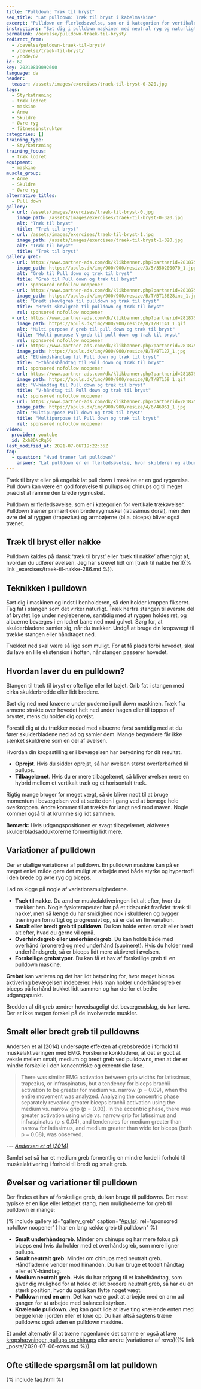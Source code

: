 ```yaml
---
title: "Pulldown: Træk til bryst"
seo_title: "Lat pulldown: Træk til bryst i kabelmaskine"
excerpt: "Pulldown er flerledsøvelse, som er i kategorien for vertikale trækøvelser. Pulldown træner primært den brede rygmuskel (latissimus dorsi), men den øvre del af ryggen (trapezius) og armbøjerne (bl.a. biceps) bliver også trænet."
instructions: "Sæt dig i pulldown maskinen med neutral ryg og naturligt lændesvaj. Grib stangen med dit ønskede greb. Træk stangen ned til brystet. Kontrolleret tilbage til udgangspositionen."
permalink: /oevelse/pulldown-traek-til-bryst/
redirect_from:
  - /oevelse/puldown-traek-til-bryst/
  - /oevelse/traek-til-bryst/
  - /node/62
id: 62
key: 20210819092600
language: da
header:
  teaser: /assets/images/exercises/traek-til-bryst-0-320.jpg
tags:
  - Styrketræning
  - træk lodret
  - maskine
  - Arme
  - Skuldre
  - Øvre ryg
  - fitnessinstruktør
categories: []
training_type:
  - Styrketræning
training_focus:
  - træk lodret
equipment:
  - maskine
muscle_group:
  - Arme
  - Skuldre
  - Øvre ryg
alternative_titles:
  - Pull down
gallery:
  - url: /assets/images/exercises/traek-til-bryst-0.jpg
    image_path: /assets/images/exercises/traek-til-bryst-0-320.jpg
    alt: "Træk til bryst"
    title: "Træk til bryst"
  - url: /assets/images/exercises/traek-til-bryst-1.jpg
    image_path: /assets/images/exercises/traek-til-bryst-1-320.jpg
    alt: "Træk til bryst"
    title: "Træk til bryst"
gallery_greb:
  - url: https://www.partner-ads.com/dk/klikbanner.php?partnerid=28187&bannerid=46187&htmlurl=https://apuls.dk/traeningsudstyr/greb?product_id=10295
    image_path: https://apuls.dk/img/900/900/resize/3/5/350200070_1.jpg
    alt: "Greb til Pull down og træk til bryst"
    title: "Greb til Pull down og træk til bryst"
    rel: sponsored nofollow noopener
  - url: https://www.partner-ads.com/dk/klikbanner.php?partnerid=28187&bannerid=46187&htmlurl=https://apuls.dk/traeningsudstyr/greb/odin-lat-bar-traekstang-kort-greb-skovlgreb-28
    image_path: https://apuls.dk/img/900/900/resize/B/T/BT15628inc_1.jpg
    alt: "Bredt skovlgreb til pulldown og træk til bryst"
    title: "Bredt skovlgreb til pulldown og træk til bryst"
    rel: sponsored nofollow noopener
  - url: https://www.partner-ads.com/dk/klikbanner.php?partnerid=28187&bannerid=46187&htmlurl=https://apuls.dk/traeningsudstyr/greb/odin-multi-purpose-v-bar-greb-bloed-gummi-haandtag-let-vinkel
    image_path: https://apuls.dk/img/900/900/resize/B/T/BT141_1.gif
    alt: "Multi purpose V greb til pull down og træk til bryst"
    title: "Multi purpose V greb til pull down og træk til bryst"
    rel: sponsored nofollow noopener
  - url: https://www.partner-ads.com/dk/klikbanner.php?partnerid=28187&bannerid=46187&htmlurl=https://apuls.dk/traeningsudstyr/greb/odin-enhaands-kabelgreb-krom-trapez
    image_path: https://apuls.dk/img/900/900/resize/B/T/BT127_1.jpg
    alt: "Ethåndshåndtag til Pull down og træk til bryst"
    title: "Ethåndshåndtag til Pull down og træk til bryst"
    rel: sponsored nofollow noopener
  - url: https://www.partner-ads.com/dk/klikbanner.php?partnerid=28187&bannerid=46187&htmlurl=https://apuls.dk/traeningsudstyr/greb/odin-seated-row-greb-lille-vinkel
    image_path: https://apuls.dk/img/900/900/resize/B/T/BT159_1.gif
    alt: "V-håndtag til Pull down og træk til bryst"
    title: "V-håndtag til Pull down og træk til bryst"
    rel: sponsored nofollow noopener
  - url: https://www.partner-ads.com/dk/klikbanner.php?partnerid=28187&bannerid=46187&htmlurl=https://apuls.dk/traeningsudstyr/greb/finnlo-multigreb
    image_path: https://apuls.dk/img/900/900/resize/4/6/46961_1.jpg
    alt: "Multipurpose Pull down og træk til bryst"
    title: "Multipurpose til Pull down og træk til bryst"
    rel: sponsored nofollow noopener
video:
  provider: youtube
  id: Zxh8DNcRq50
last_modified_at: 2021-07-06T19:22:35Z
faq:
  - question: "Hvad træner lat pulldown?"
    answer: "Lat pulldown er en flerledsøvelse, hvor skulderen og albueleddet arbejder. Deter en vertikal trækøvelse, som primært træner latissimus dorsi (den brede rygmuskel), og derfor hedder den også lat pull down. Men kappemusklen (Trapezius) og armbøjerne er også i høj grad med i bevægelsen."
---
```


Træk til bryst eller på engelsk lat pull down i maskine er en god rygøvelse. Pull down kan være en god forøvelse til pullups og chinups og til meget præcist at ramme den brede rygmuskel.

Pulldown er flerledsøvelse, som er i kategorien for vertikale trækøvelser. Pulldown træner primært den brede rygmuskel (latissimus dorsi), men den øvre del af ryggen (trapezius) og armbøjerne (bl.a. biceps) bliver også trænet.

## Træk til bryst eller nakke

Pulldown kaldes på dansk ‘træk til bryst’ eller ‘træk til nakke’ afhængigt af, hvordan du udfører øvelsen. Jeg har skrevet lidt om [træk til nakke her]({% link _exercises/traek-til-nakke-286.md %}).

## Teknikken i pulldown

Sæt dig i maskinen og indstil benholderen, så den holder kroppen fikseret. Tag fat i stangen som det virker naturligt. Træk herfra stangen til øverste del af brystet lige under nøglebenene, samtidig med at ryggen holdes ret, og albuerne bevæges i en lodret bane ned mod gulvet. Sørg for, at skulderbladene samler sig, når du trækker. Undgå at bruge din kropsvægt til trække stangen eller håndtaget ned.

Trækket ned skal være så lige som muligt. For at få plads forbi hovedet, skal du lave en lille ekstension i hoften, når stangen passerer hovedet.

## Hvordan laver du en pulldown?

Stangen til træk til bryst er ofte lige eller let bøjet. Grib fat i stangen med cirka skulderbredde eller lidt bredere.

Sæt dig ned med knæene under puderne i pull down maskinen. Træk fra armene strakte over hovedet helt ned under hagen eller til toppen af brystet, mens du holder dig oprejst.

Forestil dig at du trækker nedad med albuerne først samtidig med at du fører skulderbladene ned ad og samler dem. Mange begyndere får ikke sænket skuldrene som en del af øvelsen.

Hvordan din kropsstilling er i bevægelsen har betydning for dit resultat.

- **Oprejst**. Hvis du sidder oprejst, så har øvelsen størst overførbarhed til pullups.
- **Tilbagelænet**. Hvis du er mere tilbagelænet, så bliver øvelsen mere en hybrid mellem et vertikalt træk og et horisontalt træk.

Rigtig mange bruger for meget vægt, så de bliver nødt til at bruge momentum i bevægelsen ved at sætte den i gang ved at bevæge hele overkroppen. Andre kommer til at trække for langt ned mod maven. Nogle kommer også til at krumme sig lidt sammen.

**Bemærk:** Hvis udgangspositionen er svagt tilbagelænet, aktiveres skulderbladsadduktorerne formentlig lidt mere.

## Variationer af pulldown

Der er utallige variationer af pulldown. En pulldown maskine kan på en meget enkel måde gøre det muligt at arbejde med både styrke og hypertrofi i den brede og øvre ryg og biceps.

Lad os kigge på nogle af variationsmulighederne.

- **Træk til nakke**. Du ændrer muskelaktiveringen lidt alt efter, hvor du trækker hen. Nogle fysioterapeuter har på et tidspunkt frarådet ‘træk til nakke’, men så længe du har smidighed nok i skulderen og bygger træningen fornuftigt og progressivt op, så er det en fin variation.
- **Smalt eller bredt greb til pulldown**. Du kan holde enten smalt eller bredt alt efter, hvad du gerne vil opnå.
- **Overhåndsgreb eller underhåndsgreb**. Du kan holde både med overhånd (proneret) og med underhånd (supineret). Hvis du holder med underhåndsgreb, så er biceps lidt mere aktiveret i øvelsen.
- **Forskellige grebstyper**. Du kan få et hav af forskellige greb til en pulldown maskine.

**Grebet** kan varieres og det har lidt betydning for, hvor meget biceps aktivering bevægelsen indebærer. Hvis man holder underhåndsgreb er biceps på forhånd trukket lidt sammen og har derfor et bedre udgangspunkt.

Bredden af dit greb ændrer hovedsageligt det bevægeudslag, du kan lave. Der er ikke megen forskel på de involverede muskler.

## Smalt eller bredt greb til pulldowns

Andersen et al (2014) undersøgte effekten af grebsbredde i forhold til muskelaktiveringen med EMG. Forskerne konkluderer, at det er godt at veksle mellem smalt, medium og bredt greb ved pulldowns, men at der er mindre forskelle i den koncentriske og excentriske fase.

> There was similar EMG activation between grip widths for latissimus, trapezius, or infraspinatus, but a tendency for biceps brachii activation to be greater for medium vs. narrow (p = 0.09), when the entire movement was analyzed. Analyzing the concentric phase separately revealed greater biceps brachii activation using the medium vs. narrow grip (p = 0.03). In the eccentric phase, there was greater activation using wide vs. narrow grip for latissimus and infraspinatus (p ≤ 0.04), and tendencies for medium greater than narrow for latissimus, and medium greater than wide for biceps (both p = 0.08), was observed.

--- <cite>[Andersen et al (2014)](https://pubmed.ncbi.nlm.nih.gov/24662157/)</cite>

Samlet set så har et medium greb formentlig en mindre fordel i forhold til muskelaktivering i forhold til bredt og smalt greb.

## Øvelser og variationer til pulldown

Der findes et hav af forskellige greb, du kan bruge til pulldowns. Det mest typiske er en lige eller letbøjet stang, men mulighederne for greb til pulldown er mange:

{% include gallery id="gallery_greb" caption="[Apuls](https://www.partner-ads.com/dk/klikbanner.php?partnerid=28187&bannerid=46187){: rel='sponsored nofollow noopener' } har en lang række greb til pulldown" %}

- **Smalt underhåndsgreb**. Minder om chinups og har mere fokus på biceps end hvis du holder med et overhåndsgreb, som mere ligner pullups.
- **Smalt neutralt greb**. Minder om chinups med neutralt greb. Håndfladerne vender mod hinanden. Du kan bruge et todelt håndtag eller et V-håndtag.
- **Medium neutralt greb**. Hvis du har adgang til et kabelhåndtag, som giver dig mulighed for at holde et lidt bredere neutralt greb, så har du en stærk position, hvor du også kan flytte noget vægt.
- **Pulldown med en arm**. Det kan være godt at arbejde med en arm ad gangen for at arbejde med balance i styrken.
- **Knælende pulldown**. Jeg kan godt lide at lave ting knælende enten med begge knæ i jorden eller et knæ op. Du kan altså sagtens træne pulldowns også uden en pulldown maskine.

Et andet alternativ til at træne nogenlunde det samme er også at lave [kropshævninger, pullups og chinups](/chinup-vs-pullup/) eller andre [variationer af rows]({% link _posts/2020-07-06-rows.md %}).

## Ofte stillede spørgsmål om lat pulldown

{% include faq.html %}

